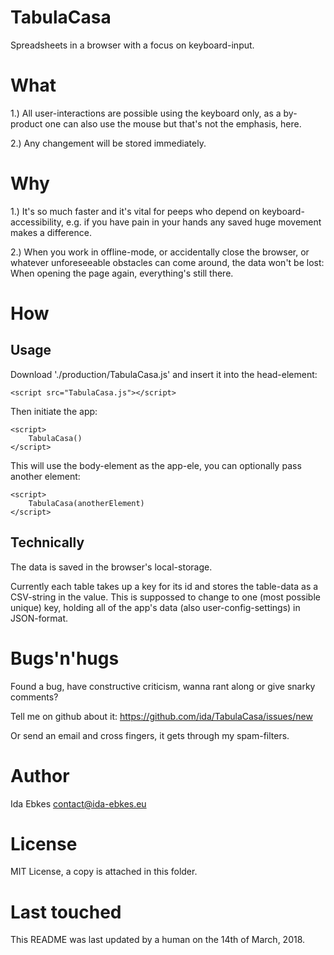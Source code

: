 TabulaCasa
==========

Spreadsheets in a browser with a focus on keyboard-input.


What
====

1.) All user-interactions are possible using the keyboard only,
as a by-product one can also use the mouse but that's not the
emphasis, here.

2.) Any changement will be stored immediately.


Why
===

1.) It's so much faster and it's vital for peeps who depend on 
keyboard-accessibility, e.g. if you have pain in your hands any
saved huge movement makes a difference.

2.) When you work in offline-mode, or accidentally close the browser,
or whatever unforeseeable obstacles can come around, the data won't
be lost: When opening the page again, everything's still there.



How
===


Usage
-----


Download './production/TabulaCasa.js' and insert it into
the head-element:

    <script src="TabulaCasa.js"></script>


Then initiate the app:

    <script>
        TabulaCasa()
    </script>


This will use the body-element as the app-ele, you can optionally
pass another element:

    <script>
        TabulaCasa(anotherElement)
    </script>



Technically
-----------

The data is saved in the browser's local-storage.

Currently each table takes up a key for its id and stores
the table-data as a CSV-string in the value. This is suppossed
to change to one (most possible unique) key, holding all
of the app's data (also user-config-settings) in JSON-format.




Bugs'n'hugs
===========


Found a bug, have constructive criticism, wanna rant along or give snarky comments?

Tell me on github about it: https://github.com/ida/TabulaCasa/issues/new

Or send an email and cross fingers, it gets through my spam-filters.



Author
======

Ida Ebkes <contact@ida-ebkes.eu>



License
=======

MIT License, a copy is attached in this folder.



Last touched
============

This README was last updated by a human on the 14th of March, 2018.

